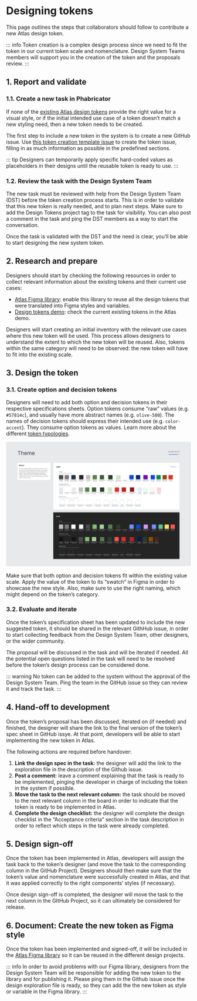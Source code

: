 # Designing tokens

This page outlines the steps that collaborators should follow to contribute a new Atlas design token.

::: info
Token creation is a complex design process since we need to fit the token in our current token scale and nomenclature. Design System Teams members will support you in the creation of the token and the proposals review.
:::

## 1. Report and validate

### 1.1. Create a new task in Phabricator

If none of the [existing Atlas design tokens](../design-tokens/overview.md) provide the right value for a visual style, or if the initial intended use case of a token doesn’t match a new styling need, then a new token needs to be created.

The first step to include a new token in the system is to create a new GitHub issue. Use [this token creation template issue](https://github.com/Gustavo22Soaresh/Atlas/issues/new?template=add-new--name--token-in-atlas.md) to create the token issue, filling in as much information as possible in the predefined sections.

::: tip
Designers can temporarily apply specific hard-coded values as placeholders in their designs until the reusable token is ready to use.
:::

### 1.2. Review the task with the Design System Team

The new task must be reviewed with help from the Design System Team (DST) before the token creation process starts. This is in order to validate that this new token is really needed, and to plan next steps. Make sure to add the Design Tokens project tag to the task for visibility. You can also post a comment in the task and ping the DST members as a way to start the conversation.

Once the task is validated with the DST and the need is clear, you’ll be able to start designing the new system token.

## 2. Research and prepare

Designers should start by checking the following resources in order to collect relevant information about the existing tokens and their current use cases:

- [Atlas Figma library](https://www.figma.com/design/2vheURjyvYg2oyBeuQOxQ1/%F0%9F%92%A0-Atlas---Design-System?node-id=0-1&t=NOazCFH83sKtFATq-1): enable this library to reuse all the design tokens that were translated into Figma styles and variables.
- [Design tokens demo](../design-tokens/overview.md): check the current existing tokens in the Atlas demo.

Designers will start creating an initial inventory with the relevant use cases where this new token will be used. This process allows designers to understand the extent to which the new token will be reused. Also, tokens within the same category will need to be observed: the new token will have to fit into the existing scale.

## 3. Design the token

### 3.1. Create option and decision tokens

Designers will need to add both option and decision tokens in their respective specifications sheets. Option tokens consume “raw” values (e.g. `#57814c`), and usually have more abstract names (e.g. `olive-500`). The names of decision tokens should express their intended use (e.g. `color-accent`). They consume option tokens as values. Learn more about the different [token typologies](../design-tokens/definition-and-structure.md).

![theme style sheet example](../assets/theme.png)

Make sure that both option and decision tokens fit within the existing value scale. Apply the value of the token to its “swatch” in Figma in order to showcase the new style. Also, make sure to use the right naming, which might depend on the token’s category.

### 3.2. Evaluate and iterate

Once the token’s specification sheet has been updated to include the new suggested token, it should be shared in the relevant GithHub issue, in order to start collecting feedback from the Design System Team, other designers, or the wider community.

The proposal will be discussed in the task and will be iterated if needed. All the potential open questions listed in the task will need to be resolved before the token’s design process can be considered done.

::: warning
No token can be added to the system without the approval of the Design System Team. Ping the team in the GitHub issue so they can review it and track the task.
:::

## 4. Hand-off to development

Once the token’s proposal has been discussed, iterated on (if needed) and finished, the designer will share the link to the final version of the token’s spec sheet in GitHub issye. At that point, developers will be able to start implementing the new token in Atlas.

The following actions are required before handover:

1. **Link the design spec in the task:** the designer will add the link to the exploration file in the description of the Github issue.
2. **Post a comment:** leave a comment explaining that the task is ready to be implemented, pinging the developer in charge of including the token in the system if possible.
3. **Move the task to the next relevant column:** the task should be moved to the next relevant column in the board in order to indicate that the token is ready to be implemented in Atlas.
4. **Complete the design checklist:** the designer will complete the design checklist in the “Acceptance criteria” section in the task description in order to reflect which steps in the task were already completed.

## 5. Design sign-off

Once the token has been implemented in Atlas, developers will assign the task back to the token’s designer (and move the task to the corresponding column in the GitHub Project). Designers should then make sure that the token’s value and nomenclature were successfully created in Atlas, and that it was applied correctly to the right components’ styles (if necessary).

Once design sign-off is completed, the designer will move the task to the next column in the GItHub Project, so it can ultimately be considered for release.

## 6. Document: Create the new token as Figma style

Once the token has been implemented and signed-off, it will be included in the [Atlas Figma library](https://www.figma.com/design/2vheURjyvYg2oyBeuQOxQ1/%F0%9F%92%A0-Atlas---Design-System?node-id=0-1&t=NOazCFH83sKtFATq-1) so it can be reused in the different design projects.

::: info
In order to avoid problems with our Figma library, designers from the Design System Team will be responsible for adding the new token to the library and for publishing it. Please ping them in the Github issue once the design exploration file is ready, so they can add the the new token as style or variable in the Figma library.
:::